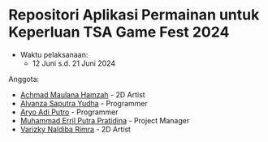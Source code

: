 # Repositori Aplikasi Permainan untuk Keperluan TSA Game Fest 2024
- Waktu pelaksanaan:
  - 12 Juni s.d. 21 Juni 2024

Anggota:
- [Achmad Maulana Hamzah](https://github.com/MaulanaHamzah) - 2D Artist
-  [Alvanza Saputra Yudha](https://github.com/alvnz11) - Programmer
- [Aryo Adi Putro](https://github.com/aorysan) - Programmer
- [Muhammad Erril Putra Pratidina](https://github.com/VozSoldat) - Project Manager
- [Varizky Naldiba Rimra](https://github.com/VarizkyNaldiba) - 2D Artist
